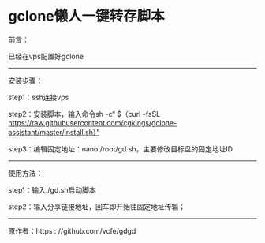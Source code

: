 # gclone懒人一键转存脚本

前言：

已经在vps配置好gclone
<hr />
安装步骤：

step1：ssh连接vps

step2：安装脚本，输入命令sh -c“ $（curl -fsSL https://raw.githubusercontent.com/cgkings/gclone-assistant/master/install.sh）”

step3：编辑固定地址：nano /root/gd.sh，主要修改目标盘的固定地址ID
<hr />
使用方法：

step1：输入./gd.sh启动脚本

step2：输入分享链接地址，回车即开始往固定地址传输；
<hr />
原作者：https : //github.com/vcfe/gdgd
